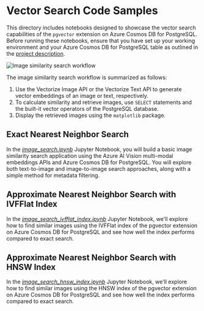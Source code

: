 # Vector Search Code Samples

This directory includes notebooks designed to showcase the vector search capabilities of the `pgvector` extension on Azure Cosmos DB for PostgreSQL. Before running these notebooks, ensure that you have set up your working environment and your Azure Cosmos DB for PostgreSQL table as outlined in the [project description](../README.md).

![Image similarity search workflow](../docs/images/vector-search-flow.png)

The image similarity search workflow is summarized as follows:

1. Use the Vectorize Image API or the Vectorize Text API to generate vector embeddings of an image or text, respectively.
2. To calculate similarity and retrieve images, use `SELECT` statements and the built-it vector operators of the PostgreSQL database.
3. Display the retrieved images using the `matplotlib` package.

## Exact Nearest Neighbor Search

In the *[image_search.ipynb](image_search.ipynb)* Jupyter Notebook, you will build a basic image similarity search application using the Azure AI Vision multi-modal embeddings APIs and Azure Cosmos DB for PostgreSQL. You will explore both text-to-image and image-to-image search approaches, along with a simple method for metadata filtering.

## Approximate Nearest Neighbor Search with IVFFlat Index

In the *[image_search_ivfflat_index.ipynb](image_search_ivfflat_index.ipynb)* Jupyter Notebook, we'll explore how to find similar images using the IVFFlat index of the pgvector extension on Azure Cosmos DB for PostgreSQL and see how well the index performs compared to exact search.

## Approximate Nearest Neighbor Search with HNSW Index

In the *[image_search_hnsw_index.ipynb](image_search_hnsw_index.ipynb)* Jupyter Notebook, we'll explore how to find similar images using the HNSW index of the pgvector extension on Azure Cosmos DB for PostgreSQL and see how well the index performs compared to exact search.
